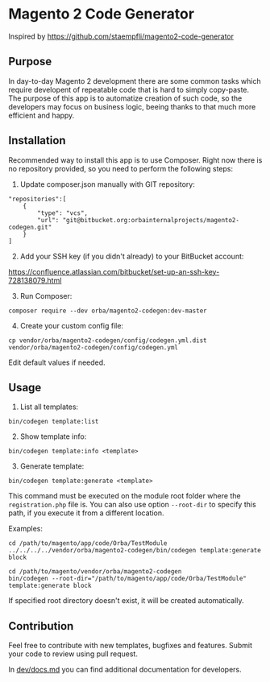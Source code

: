 # Magento 2 Code Generator

Inspired by https://github.com/staempfli/magento2-code-generator

## Purpose

In day-to-day Magento 2 development there are some common tasks which require developent of repeatable code that is hard to simply copy-paste. The purpose of this app is to automatize creation of such code, so the developers may focus on business logic, beeing thanks to that much more efficient and happy. 

## Installation

Recommended way to install this app is to use Composer. Right now there is no repository provided, so you need to perform the following steps:

1. Update composer.json manually with GIT repository:

```
"repositories":[
    {
        "type": "vcs",
        "url": "git@bitbucket.org:orbainternalprojects/magento2-codegen.git"
    }
]
```

2. Add your SSH key (if you didn't already) to your BitBucket account:

https://confluence.atlassian.com/bitbucket/set-up-an-ssh-key-728138079.html

3. Run Composer:

```
composer require --dev orba/magento2-codegen:dev-master
```

4. Create your custom config file:

```
cp vendor/orba/magento2-codegen/config/codegen.yml.dist vendor/orba/magento2-codegen/config/codegen.yml
```

Edit default values if needed.

## Usage

1. List all templates:

```
bin/codegen template:list
```

2. Show template info:

```
bin/codegen template:info <template>
```

3. Generate template:

```bin/codegen template:generate <template>```

This command must be executed on the module root folder where the `registration.php` file is.
You can also use option `--root-dir` to specify this path, if you execute it from a different location.

Examples:

```
cd /path/to/magento/app/code/Orba/TestModule
../../../../vendor/orba/magento2-codegen/bin/codegen template:generate block
```

```
cd /path/to/magento/vendor/orba/magento2-codegen
bin/codegen --root-dir="/path/to/magento/app/code/Orba/TestModule" template:generate block
```

If specified root directory doesn't exist, it will be created automatically.

## Contribution

Feel free to contribute with new templates, bugfixes and features. Submit your code to review using pull request.

In [dev/docs.md](dev/docs.md) you can find additional documentation for developers.